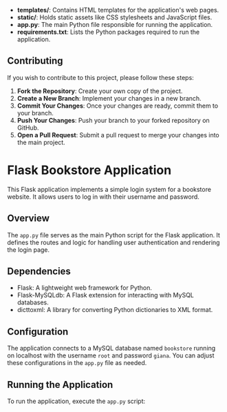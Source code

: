 - **templates/**: Contains HTML templates for the application's web pages.
- **static/**: Holds static assets like CSS stylesheets and JavaScript files.
- **app.py**: The main Python file responsible for running the application.
- **requirements.txt**: Lists the Python packages required to run the application.

## Contributing

If you wish to contribute to this project, please follow these steps:

1. **Fork the Repository**: Create your own copy of the project.
2. **Create a New Branch**: Implement your changes in a new branch.
3. **Commit Your Changes**: Once your changes are ready, commit them to your branch.
4. **Push Your Changes**: Push your branch to your forked repository on GitHub.
5. **Open a Pull Request**: Submit a pull request to merge your changes into the main project.


# Flask Bookstore Application

This Flask application implements a simple login system for a bookstore website. It allows users to log in with their username and password.

## Overview

The `app.py` file serves as the main Python script for the Flask application. It defines the routes and logic for handling user authentication and rendering the login page.

## Dependencies

- Flask: A lightweight web framework for Python.
- Flask-MySQLdb: A Flask extension for interacting with MySQL databases.
- dicttoxml: A library for converting Python dictionaries to XML format.

## Configuration

The application connects to a MySQL database named `bookstore` running on localhost with the username `root` and password `giana`. You can adjust these configurations in the `app.py` file as needed.

## Running the Application

To run the application, execute the `app.py` script:
